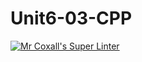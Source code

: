 # Unit6-03-CPP
[![Mr Coxall's Super Linter](https://github.com/ICS3U-Programming-NoahS/Unit6-03-CPP/workflows/Mr%20Coxall's%20Super%20Linter/badge.svg)](https://github.com/ICS3U-Programming-NoahS/Unit6-03-CPP/actions/)
